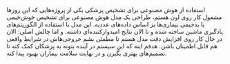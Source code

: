 استفاده از هوش مصنوعی برای تشخیص پزشکی
یکی از پروژه‌هایی که این روزها مشغول کار روی اون هستم، طراحی یک مدل هوش مصنوعی برای تشخیص خوش‌خیمی یا بدخیمی بیماری‌ها بر اساس داده‌های عددیه. این مدل با استفاده از الگوریتم‌های یادگیری ماشین ساخته شده و تا الان نتایج امیدوارکننده‌ای داشته.
 و اما چالش اصلی:
الان در حال کار روی افزایش دقت مدل هستم تا مطمئن بشم خروجی‌هاش در شرایط واقعی هم قابل اطمینان باشن. هدفم اینه که این سیستم در آینده بتونه به پزشکان کمک کنه تا تصمیم‌های بهتری بگیرن و در نهایت سلامت بیماران بهبود پیدا کنه.
